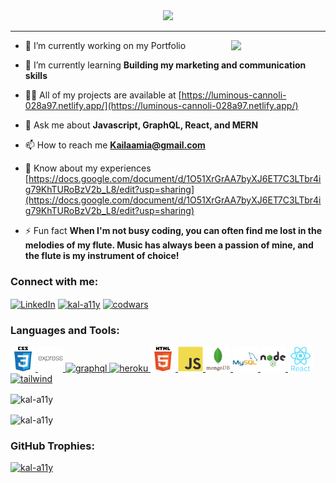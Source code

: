 <div align="center"><img src="https://github.com/Kal-a11y/Kal-a11y/assets/75392247/0835f741-fd19-40c3-ac54-b60563f39696"></div>
<hr/>

<img width="30%" align="right" src="https://images-cdn.exchange.art/qshqgr0cjqmr5phD1tK-3gnohYWmfcXwx6VWnk27o38?ext=fastly&optimize=medium">

- 🔭 I’m currently working on my Portfolio
- 🌱 I’m currently learning **Building my marketing and communication skills**

- 👨‍💻 All of my projects are available at [https://luminous-cannoli-028a97.netlify.app/](https://luminous-cannoli-028a97.netlify.app/)

- 💬 Ask me about **Javascript, GraphQL, React, and MERN**

- 📫 How to reach me **Kailaamia@gmail.com**

- 📄 Know about my experiences [https://docs.google.com/document/d/1O51XrGrAA7byXJ6ET7C3LTbr4ig79KhTURoBzV2b_L8/edit?usp=sharing](https://docs.google.com/document/d/1O51XrGrAA7byXJ6ET7C3LTbr4ig79KhTURoBzV2b_L8/edit?usp=sharing)

- ⚡ Fun fact **When I'm not busy coding, you can often find me lost in the melodies of my flute. Music has always been a passion of mine, and the flute is my instrument of choice!**

<h3 align="left">Connect with me:</h3>
<p align="left">
<a href="https://www.linkedin.com/in/kaila-anderson-346b021ab/" target="blank"><img align="center" src="https://cdn-icons-png.flaticon.com/256/174/174857.png" alt="LinkedIn" height="30" width="30" /></a>
<a href="https://www.leetcode.com/kal-a11y" target="blank"><img align="center" src="https://raw.githubusercontent.com/rahuldkjain/github-profile-readme-generator/master/src/images/icons/Social/leet-code.svg" alt="kal-a11y" height="30" width="40" /></a>
<a href="https://www.codewars.com/users/Kal-a11y" target=""blank><img align="center" src="https://www.codewars.com/packs/assets/logo.f607a0fb.svg" alt="codwars" height="35" width="35"></a>
</p>

<h3 align="left">Languages and Tools:</h3>
<p align="left"> <a href="https://www.w3schools.com/css/" target="_blank" rel="noreferrer"> <img src="https://raw.githubusercontent.com/devicons/devicon/master/icons/css3/css3-original-wordmark.svg" alt="css3" width="40" height="40"/> </a> <a href="https://expressjs.com" target="_blank" rel="noreferrer"> <img src="https://raw.githubusercontent.com/devicons/devicon/master/icons/express/express-original-wordmark.svg" alt="express" width="40" height="40"/> </a> <a href="https://graphql.org" target="_blank" rel="noreferrer"> <img src="https://www.vectorlogo.zone/logos/graphql/graphql-icon.svg" alt="graphql" width="40" height="40"/> </a> <a href="https://heroku.com" target="_blank" rel="noreferrer"> <img src="https://www.vectorlogo.zone/logos/heroku/heroku-icon.svg" alt="heroku" width="40" height="40"/> </a> <a href="https://www.w3.org/html/" target="_blank" rel="noreferrer"> <img src="https://raw.githubusercontent.com/devicons/devicon/master/icons/html5/html5-original-wordmark.svg" alt="html5" width="40" height="40"/> </a> <a href="https://developer.mozilla.org/en-US/docs/Web/JavaScript" target="_blank" rel="noreferrer"> <img src="https://raw.githubusercontent.com/devicons/devicon/master/icons/javascript/javascript-original.svg" alt="javascript" width="40" height="40"/> </a> <a href="https://www.mongodb.com/" target="_blank" rel="noreferrer"> <img src="https://raw.githubusercontent.com/devicons/devicon/master/icons/mongodb/mongodb-original-wordmark.svg" alt="mongodb" width="40" height="40"/> </a> <a href="https://www.mysql.com/" target="_blank" rel="noreferrer"> <img src="https://raw.githubusercontent.com/devicons/devicon/master/icons/mysql/mysql-original-wordmark.svg" alt="mysql" width="40" height="40"/> </a> <a href="https://nodejs.org" target="_blank" rel="noreferrer"> <img src="https://raw.githubusercontent.com/devicons/devicon/master/icons/nodejs/nodejs-original-wordmark.svg" alt="nodejs" width="40" height="40"/> </a> <a href="https://reactjs.org/" target="_blank" rel="noreferrer"> <img src="https://raw.githubusercontent.com/devicons/devicon/master/icons/react/react-original-wordmark.svg" alt="react" width="40" height="40"/> </a> <a href="https://tailwindcss.com/" target="_blank" rel="noreferrer"> <img src="https://www.vectorlogo.zone/logos/tailwindcss/tailwindcss-icon.svg" alt="tailwind" width="40" height="40"/> </a> </p>

<p><img align="center" src="https://github-readme-stats.vercel.app/api/top-langs?username=kal-a11y&show_icons=true&locale=en&layout=compact" alt="kal-a11y" /></p>

<p><img align="center" src="https://github-readme-streak-stats.herokuapp.com/?user=kal-a11y&" alt="kal-a11y" /></p>

<h3 align="left">GitHub Trophies:</h3>
<p align="left"> <a href="https://github.com/ryo-ma/github-profile-trophy"><img src="https://github-profile-trophy.vercel.app/?username=kal-a11y" alt="kal-a11y" /></a> </p>
